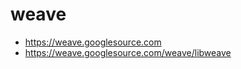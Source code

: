 weave
========================================

* https://weave.googlesource.com
* https://weave.googlesource.com/weave/libweave
